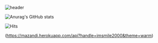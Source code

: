 ![header](https://capsule-render.vercel.app/api?type=wave&color=auto&height=300&section=header&text=LEE%20YOONPYO&fontSize=90)

![Anurag's GitHub stats](https://github-readme-stats.vercel.app/api?username=imsmile2000&show_icons=true)

![Hits](https://hits.seeyoufarm.com/api/count/incr/badge.svg?url=https%3A%2F%2Fgithub.com%2Fimsmile2000%2Fyoonpyo.git&count_bg=%23DBAFFF&title_bg=%23AFBCFF&icon=smugmug.svg&icon_color=%23E7E7E7&title=hits&edge_flat=false)

(https://mazandi.herokuapp.com/api?handle=imsmile2000&theme=warm)
